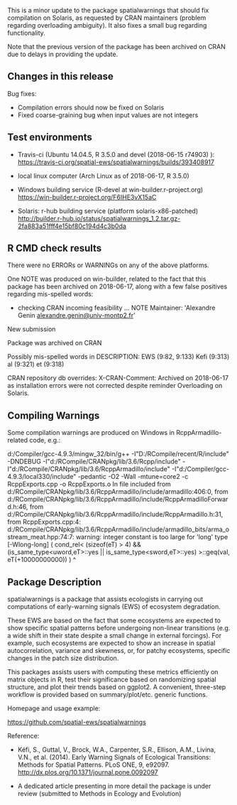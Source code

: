 
This is a minor update to the package spatialwarnings that should fix 
compilation on Solaris, as requested by CRAN maintainers (problem regarding 
overloading ambiguity). It also fixes a small bug regarding functionality. 

Note that the previous version of the package has been archived on CRAN due to 
delays in providing the update.

## Changes in this release

Bug fixes: 
  * Compilation errors should now be fixed on Solaris
  * Fixed coarse-graining bug when input values are not integers
    
## Test environments

 - Travis-ci (Ubuntu 14.04.5, R 3.5.0 and devel (2018-06-15 r74903) ):
   https://travis-ci.org/spatial-ews/spatialwarnings/builds/393408917
   
 - local linux computer (Arch Linux as of 2018-06-17, R 3.5.0)
   
 - Windows building service (R-devel at win-builder.r-project.org)
   https://win-builder.r-project.org/F6IHE3vX15aC
   
 - Solaris: r-hub building service (platform solaris-x86-patched)
   http://builder.r-hub.io/status/spatialwarnings_1.2.tar.gz-2fa883a51fff4e15bf80c194d4c3b0da

## R CMD check results

There were no ERRORs or WARNINGs on any of the above platforms.

One NOTE was produced on win-builder, related to the fact that this package has 
been archived on 2018-06-17, along with a few false positives regarding 
mis-spelled words: 

* checking CRAN incoming feasibility ... NOTE
Maintainer: 'Alexandre Genin <alexandre.genin@univ-montp2.fr>'

New submission

Package was archived on CRAN

Possibly mis-spelled words in DESCRIPTION:
  EWS (9:82, 9:133)
  Kefi (9:313)
  al (9:321)
  et (9:318)

CRAN repository db overrides:
  X-CRAN-Comment: Archived on 2018-06-17 as 
    installation errors were not corrected despite reminder
  Overloading on Solaris.

## Compiling Warnings 

Some compilation warnings are produced on Windows in RcppArmadillo-related 
code, e.g.: 

d:/Compiler/gcc-4.9.3/mingw_32/bin/g++  -I"D:/RCompile/recent/R/include" -DNDEBUG  -I"d:/RCompile/CRANpkg/lib/3.6/Rcpp/include" -I"d:/RCompile/CRANpkg/lib/3.6/RcppArmadillo/include"   -I"d:/Compiler/gcc-4.9.3/local330/include"     -pedantic -O2 -Wall  -mtune=core2 -c RcppExports.cpp -o RcppExports.o
In file included from d:/RCompile/CRANpkg/lib/3.6/RcppArmadillo/include/armadillo:406:0,
                 from d:/RCompile/CRANpkg/lib/3.6/RcppArmadillo/include/RcppArmadilloForward.h:46,
                 from d:/RCompile/CRANpkg/lib/3.6/RcppArmadillo/include/RcppArmadillo.h:31,
                 from RcppExports.cpp:4:
d:/RCompile/CRANpkg/lib/3.6/RcppArmadillo/include/armadillo_bits/arma_ostream_meat.hpp:74:7: warning: integer constant is too large for 'long' type [-Wlong-long]
       ( cond_rel< (sizeof(eT) > 4) && (is_same_type<uword,eT>::yes || is_same_type<sword,eT>::yes) >::geq(val, eT(+10000000000)) )
       ^

## Package Description

spatialwarnings is a package that assists ecologists in carrying out 
computations of early-warning signals (EWS) of ecosystem degradation.

These EWS are based on the fact that some ecosystems are expected to show 
specific spatial patterns before undergoing non-linear transitions (e.g. a wide 
shift in their state despite a small change in external forcings). For example, 
such ecosystems are expected to show an increase in spatial autocorrelation, 
variance and skewness, or, for patchy ecosystems, specific changes in the patch 
size distribution.

This packages assists users with computing these metrics efficiently on matrix 
objects in R, test their significance based on randomizing spatial structure, 
and plot their trends based on ggplot2. A convenient, three-step workflow is 
provided based on summary/plot/etc. generic functions.

Homepage and usage example:

  https://github.com/spatial-ews/spatialwarnings

Reference:

  * Kéfi, S., Guttal, V., Brock, W.A., Carpenter, S.R., Ellison, A.M., Livina, 
    V.N., et al. (2014). Early Warning Signals of Ecological Transitions: 
    Methods for Spatial Patterns. PLoS ONE, 9, e92097.
    http://dx.plos.org/10.1371/journal.pone.0092097

  * A dedicated article presenting in more detail the package is under review 
    (submitted to Methods in Ecology and Evolution) 
 
